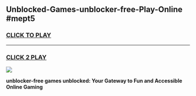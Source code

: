 
## Unblocked-Games-unblocker-free-Play-Online #mept5
<h3>
<a href="https://news.freeplayer.one?title=unblocker-free&ref=3">CLICK TO PLAY</a></h3>
<hr>

<h3>
<a href="https://news.freeplayer.one?title=unblocker-free&ref=3">CLICK 2 PLAY</a>
  
</h3>

<a href="https://news.freeplayer.one?title=unblocker-free&ref=3"><img src="https://clearcache.store/games.png"></a>


**unblocker-free games unblocked: Your Gateway to Fun and Accessible Online Gaming**
